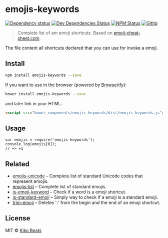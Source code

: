 # emojis-keywords

[![Dependency status](http://img.shields.io/david/Kikobeats/emojis-keywords.svg?style=flat-square)](https://david-dm.org/Kikobeats/emojis-keywords)
[![Dev Dependencies Status](http://img.shields.io/david/dev/Kikobeats/emojis-keywords.svg?style=flat-square)](https://david-dm.org/Kikobeats/emojis-keywords#info=devDependencies)
[![NPM Status](http://img.shields.io/npm/dm/emojis-keywords.svg?style=flat-square)](https://www.npmjs.org/package/emojis-keywords)
[![Gittip](http://img.shields.io/gittip/Kikobeats.svg?style=flat-square)](https://www.gittip.com/Kikobeats/)

> Complete list of am emoji shortcuts. Based on [emoji-cheat-sheet.com](http://www.emoji-cheat-sheet.com).

The file content all shortcuts declared that you can use for invoke a emoji.

## Install

```bash
npm install emojis-keywords --save
```

If you want to use in the browser (powered by [Browserify](http://browserify.org/)):

```bash
bower install emojis-keywords --save
```

and later link in your HTML:

```html
<script src="bower_components/emojis-keywords/dist/emojis-keywords.js"></script>
```

## Usage

```
var emojis = require('emojis-keywords');
console.log(emojis[0]);
// => +1
```

## Related

* [emojis-unicode](https://github.com/Kikobeats/emojis-unicode) – Complete list of standard Unicode codes that represent emojis.
* [emojis-list](https://github.com/Kikobeats/emojis-list) – Complete list of standard emojis.
* [is-emoji-keyword](https://github.com/Kikobeats/is-emoji-keyword) – Check if a word is a emoji shortcut.
* [is-standard-emoji](https://github.com/kikobeats/is-standard-emoji) – Simply way to check if a emoji is a standard emoji. 
* [trim-emoji](https://github.com/Kikobeats/trim-emoji) – Deletes ':' from the begin and the end of an emoji shortcut.

## License

MIT © [Kiko Beats](http://www.kikobeats.com)
